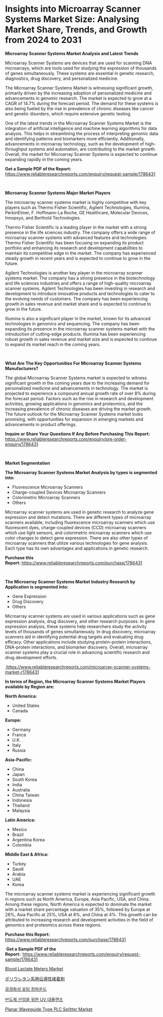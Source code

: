 <p><h1>Insights into Microarray Scanner Systems Market Size: Analysing Market Share, Trends, and Growth from 2024 to 2031</h1></p><p><strong>Microarray Scanner Systems Market Analysis and Latest Trends</strong></p>
<p><p>Microarray Scanner Systems are devices that are used for scanning DNA microarrays, which are tools used for studying the expression of thousands of genes simultaneously. These systems are essential in genetic research, diagnostics, drug discovery, and personalized medicine.</p><p>The Microarray Scanner Systems Market is witnessing significant growth, primarily driven by the increasing adoption of personalized medicine and advancements in genomic research. The market is expected to grow at a CAGR of 14.7% during the forecast period. The demand for these systems is also being fueled by the rise in prevalence of chronic diseases like cancer and genetic disorders, which require extensive genetic testing.</p><p>One of the latest trends in the Microarray Scanner Systems Market is the integration of artificial intelligence and machine learning algorithms for data analysis. This helps in streamlining the process of interpreting genomic data and identifying patterns and biomarkers more efficiently. Additionally, advancements in microarray technology, such as the development of high-throughput systems and automation, are contributing to the market growth. Overall, the market for Microarray Scanner Systems is expected to continue expanding rapidly in the coming years.</p></p>
<p><strong>Get a Sample PDF of the Report:&nbsp;</strong> <a href="https://www.reliableresearchreports.com/enquiry/request-sample/1786431">https://www.reliableresearchreports.com/enquiry/request-sample/1786431</a></p>
<p>&nbsp;</p>
<p><strong>Microarray Scanner Systems Major Market Players</strong></p>
<p><p>The microarray scanner systems market is highly competitive with key players such as Thermo Fisher Scientific, Agilent Technologies, Illumina, PerkinElmer, F. Hoffmann-La Roche, GE Healthcare, Molecular Devices, Innopsys, and Berthold Technologies.</p><p>Thermo Fisher Scientific is a leading player in the market with a strong presence in the life sciences industry. The company offers a wide range of microarray scanner systems with advanced features and technologies. Thermo Fisher Scientific has been focusing on expanding its product portfolio and enhancing its research and development capabilities to maintain its competitive edge in the market. The company has experienced steady growth in recent years and is expected to continue to grow in the future.</p><p>Agilent Technologies is another key player in the microarray scanner systems market. The company has a strong presence in the biotechnology and life sciences industries and offers a range of high-quality microarray scanner systems. Agilent Technologies has been investing in research and development to introduce innovative products and technologies to cater to the evolving needs of customers. The company has been experiencing growth in sales revenue and market share and is expected to continue to grow in the future.</p><p>Illumina is also a significant player in the market, known for its advanced technologies in genomics and sequencing. The company has been expanding its presence in the microarray scanner systems market with the introduction of cutting-edge products. Illumina has been experiencing robust growth in sales revenue and market size and is expected to continue to expand its market reach in the coming years.</p></p>
<p>&nbsp;</p>
<p><strong>What Are The Key Opportunities For Microarray Scanner Systems Manufacturers?</strong></p>
<p><p>The global Microarray Scanner Systems market is expected to witness significant growth in the coming years due to the increasing demand for personalized medicine and advancements in technology. The market is projected to experience a compound annual growth rate of over 8% during the forecast period. Factors such as the rise in research and development activities, growing applications in genomics and proteomics, and the increasing prevalence of chronic diseases are driving the market growth. The future outlook for the Microarray Scanner Systems market looks promising, with opportunities for expansion in emerging markets and advancements in product offerings.</p></p>
<p><strong>Inquire or Share Your Questions If Any Before Purchasing This Report:</strong> <a href="https://www.reliableresearchreports.com/enquiry/pre-order-enquiry/1786431">https://www.reliableresearchreports.com/enquiry/pre-order-enquiry/1786431</a></p>
<p>&nbsp;</p>
<p><strong>Market Segmentation</strong></p>
<p><strong>The Microarray Scanner Systems Market Analysis by types is segmented into:</strong></p>
<p><ul><li>Fluorescence Microarray Scanners</li><li>Charge-coupled Devices Microarray Scanners</li><li>Colorimetric Microarray Scanners</li><li>Others</li></ul></p>
<p><p>Microarray scanner systems are used in genetic research to analyze gene expression and detect mutations. There are different types of microarray scanners available, including fluorescence microarray scanners which use fluorescent dyes, charge-coupled devices (CCD) microarray scanners which use light sensors, and colorimetric microarray scanners which use color changes to detect gene expression. There are also other types of microarray scanners that utilize various technologies for gene analysis. Each type has its own advantages and applications in genetic research.</p></p>
<p><strong>Purchase this Report:&nbsp;</strong><a href="https://www.reliableresearchreports.com/purchase/1786431">https://www.reliableresearchreports.com/purchase/1786431</a></p>
<p>&nbsp;</p>
<p><strong>The Microarray Scanner Systems Market Industry Research by Application is segmented into:</strong></p>
<p><ul><li>Gene Expression</li><li>Drug Discovery</li><li>Others</li></ul></p>
<p><p>Microarray scanner systems are used in various applications such as gene expression analysis, drug discovery, and other research purposes. In gene expression analysis, these systems help researchers study the activity levels of thousands of genes simultaneously. In drug discovery, microarray scanners aid in identifying potential drug targets and evaluating drug efficacy. Other applications include studying protein-protein interactions, DNA-protein interactions, and biomarker discovery. Overall, microarray scanner systems play a crucial role in advancing scientific research and drug development efforts.</p></p>
<p><a href="https://www.reliableresearchreports.com/microarray-scanner-systems-market-r1786431">&nbsp;https://www.reliableresearchreports.com/microarray-scanner-systems-market-r1786431</a></p>
<p><strong>In terms of Region, the Microarray Scanner Systems Market Players available by Region are:</strong></p>
<p>
    <p> <strong> North America: </strong>
        <ul>
            <li>United States</li>
            <li>Canada</li>
        </ul>
        </p> 
    <p> <strong> Europe: </strong>
        <ul>
            <li>Germany</li>
            <li>France</li>
            <li>U.K.</li>
            <li>Italy</li>
            <li>Russia</li>
        </ul>
        </p> 
    <p> <strong> Asia-Pacific: </strong>
        <ul>
            <li>China</li>
            <li>Japan</li>
            <li>South Korea</li>
            <li>India</li>
            <li>Australia</li>
            <li>China Taiwan</li>
            <li>Indonesia</li>
            <li>Thailand</li>
            <li>Malaysia</li>
        </ul>
        </p> 
    <p> <strong> Latin America: </strong>
        <ul>
            <li>Mexico</li>
            <li>Brazil</li>
            <li>Argentina Korea</li>
            <li>Colombia</li>
        </ul>
        </p> 
    <p> <strong> Middle East & Africa: </strong>
        <ul>
            <li>Turkey</li>
            <li>Saudi</li>
            <li>Arabia</li>
            <li>UAE</li>
            <li>Korea</li>
        </ul>
    </p>
    </p>
<p><p>The microarray scanner systems market is experiencing significant growth in regions such as North America, Europe, Asia Pacific, USA, and China. Among these regions, North America is expected to dominate the market with a market share percentage valuation of 35%, followed by Europe at 28%, Asia Pacific at 25%, USA at 8%, and China at 4%. This growth can be attributed to increasing research and development activities in the field of genomics and proteomics across these regions.</p></p>
<p><strong>Purchase this Report: </strong><a href="https://www.reliableresearchreports.com/purchase/1786431">https://www.reliableresearchreports.com/purchase/1786431</a></p>
<p>&nbsp;<strong>Get a Sample PDF of the Report:&nbsp;&nbsp;</strong><a href="https://www.reliableresearchreports.com/enquiry/request-sample/1786431">https://www.reliableresearchreports.com/enquiry/request-sample/1786431</a></p>
<p><strong></strong></p>
<p><p><a href="https://github.com/RyleeBauch2023/Market-Research-Report-List-1/blob/main/blood-lactate-meters-market.md">Blood Lactate Meters Market</a></p><p><a href="https://github.com/LuzHills1972/Market-Research-Report-List-1/blob/main/5472006105457.md">ポリウレタン系熱伝導性接着剤</a></p><p><a href="https://medium.com/@kelsiorphy/%EB%B9%9B-%EC%B9%98%EC%9C%A0%EC%84%B1-%ED%8F%AC%ED%8C%85-%ED%99%94%ED%95%A9-%EB%AC%BC-%EC%8B%9C%EC%9E%A5-%EC%8B%9C%EC%9E%A5-%EC%A0%90%EC%9C%A0%EC%9C%A8-%EC%8B%9C%EC%9E%A5-%ED%8A%B8%EB%A0%8C%EB%93%9C-%EA%B7%B8%EB%A6%AC%EA%B3%A0-%EB%AF%B8%EB%9E%98-%EC%84%B1%EC%9E%A5-%ED%83%90%EC%83%89-3292fd7eed1f">광경화성 포팅 컴파운드</a></p><p><a href="https://medium.com/@moulafa/uv-%EB%AA%A9%EC%A0%81-%EB%A0%8C%EC%A6%88%EC%9D%98-%EB%B0%98%EB%8F%84%EC%B2%B4-%EC%82%B0%EC%97%85-%EC%8B%9C%EC%9E%A5-%EA%B7%9C%EB%AA%A8%EB%8A%94-%EC%84%B8%EA%B3%84-%EC%82%B0%EC%97%85%EC%97%90%EC%84%9C-%EC%B5%9C%EA%B3%A0%EC%9D%98-%EB%A7%88%EC%BC%80%ED%8C%85-%EC%B1%84%EB%84%90%EC%9D%84-%EB%B3%B4%EC%97%AC%EC%A4%8D%EB%8B%88%EB%8B%A4-a0b2bd7e42b3">반도체 산업을 위한 UV 대물렌즈</a></p><p><a href="https://issuu.com/reportprime-2/docs/planar-waveguide-type-plc-splitter-market-size-203">Planar Waveguide Type PLC Splitter Market</a></p></p>